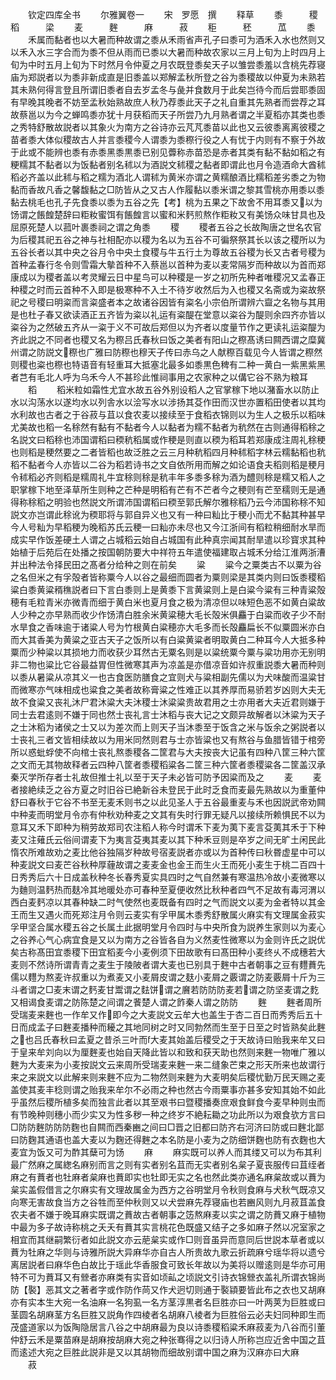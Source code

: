 <!-- { "loadSidebar": true } -->






　　钦定四库全书
　　尔雅翼卷一
　　宋　罗愿　撰
　　释草
　　黍　　　稷　　　稻　　　梁
　　麦　　　麰　　　麻　　　菽
　　秬　　　秠　　　苽
　　黍
　　禾属而黏者也以大暑而种故谓之黍从禾雨省声孔子曰黍可为酒禾入水也然则又以禾入水三字合而为黍不但从雨而已黍以大暑而种故农家以三月上旬为上时四月上旬为中时五月上旬为下时然月令仲夏之月农既登黍矣天子以雏尝黍羞以含桃先荐寝庙为郑説者以为黍非新成直是旧黍盖以郑解孟秋所登之谷为黍稷故以仲夏为未熟若其未熟何得言登且所谓旧黍者自去岁孟冬与彘并食数月于此矣岂待今而后尝耶黍固有早晚其晚者不妨至孟秋始熟故庶人秋乃荐黍此天子之礼自重其先熟者而尝荐之耳故蔡邕以为今之蝉鸣黍亦犹十月获稻而天子所尝乃九月熟者谓之半夏稻亦其类也黍之秀特舒散故説者以其象火为南方之谷诗亦云芃芃黍苗以此也又云彼黍离离彼稷之苗者黍大体似稷故古人并言黍稷今人谓黍为黍穄行役之人有忧于内则有不察于外故于此或不能辨也黍有赤黍黑黍黒黍已别见虋称赤苗恐是赤者其类有黏不黏如稻之有粳糯其不黏者以为饭黏者别名秫以为酒説文秫稷之黏者即谓此也月令造酒命大酋秫稻必齐盖以此秫与稻之糯为酒北人谓秫为黄米亦谓之黄糯酿酒比糯稻差劣黍之为物黏而香故凡香之馨馥黏之□防皆从之又古人作履黏以黍米谓之黎其雪桃亦用黍以黍黏去桃毛也孔子先食黍以黍为五谷之先【考】桃为五果之下故舍不用耳黍又以为饧谓之餦餭楚辞曰粔籹蜜饵有餦餭言以蜜和米麫煎熬作粔籹又有美饧众味甘具也及屈原死楚人以菰叶裹黍祠之谓之角黍
　　稷
　　稷者五谷之长故陶唐之世名农官为后稷其祀五谷之神与社相配亦以稷为名以为五谷不可徧祭祭其长以该之稷所以为五谷长者以其中央之谷月令中央土食稷与牛五行土为尊故五谷稷为长又古者号稷为首种孟春行冬令则雪霜大摰首种不入蔡邕以首种为麦以麦常隔岁而种故以为首而郑康成以为稷者盖以考灵耀云日中星鸟可以种稷是一岁之初所先种者唯稷况又孟春正种稷之时而云首种不入即是极寒种不入土不待岁收然后为入也稷又名斋或为粢故祭祀之号稷曰明粢而言粢盛者本之故诸谷因皆有粢名小宗伯所谓辨六齍之名物与其用是也杜子春又欲读酒正五齐皆为粢以礼运有粢醍在堂意以粢谷为醍则余四齐亦皆以粢谷为之然破五齐从一粢于义不可故后郑但以为齐者以度量节作之更读礼运粢醍为齐此説之不同者也稷又名为穄吕氏春秋曰饭之美者有阳山之穄髙诱曰闗西谓之糜冀州谓之防説文穄也广雅曰防穄也穆天子传曰赤乌之人献穄百载见今人皆谓之穄然则稷也粢也穄也特语音有轻重耳大抵塞北最多如黍黒色稗有二种一黄白一紫黑紫黑者芑有毛北人呼为乌禾今人不甚珍此惟祠事用之农家种之以傋它谷不熟为粮耳
　　稻
　　稻米粒如霜性尤宜水故五谷外别设稻人之官掌稼下地以潴畜水以防止水以沟荡水以遂均水以列舎水以浍写水以涉扬其芟作田而汉世亦置稻田使者以其均水利故也古者之于谷菽与苴以食农麦以接续至于食稻衣锦则以为生人之极乐以稻味尤美故也稻一名稌然有黏有不黏者今人以黏者为糯不黏者为秔然在古则通得稻稌之名説文曰稻稌也沛国谓稻曰稬秔稻属或作稉是则直以稬为稻耳若郑康成注周礼稌稉也则稻是稉然要之二者皆稻也故泛胜之云三月种秔稻四月种秫稻字林云糯黏稻也秔稻不黏者今人亦皆以二谷为稻若诗书之文自依所用而解之如论语食夫稻则稻是稉月令秫稻必齐则稻是糯周礼牛宜稌则稌是秔丰年多黍多稌为酒为醴则稌是糯又稻人之职掌稼下地至泽草所生则种之芒种是明稻有芒有不芒者今之稉则有芒至穤则无是通得称稌稻之明验也然説文所谓沛国谓稻曰稬至郭氏解尔雅稌稻乃云今沛国称稌不知説文亦岂谓此稌讹为稬耶将与郭自异义也又有一种曰籼比于稉小而尤不黏其种甚早今人号籼为早稻稉为晚稻苏氏云稉一曰籼亦未尽也又今江浙间有稻粒稍细耐水旱而成实早作饭差硬土人谓之占城稻云始自占城国有此种真宗闻其耐旱遣以珍寳求其种始植于后苑后在处播之按国朝防要大中祥符五年遣使福建取占城禾分给江淮两浙漕并出种法令择民田之髙者分给种之则在前矣
　　粱
　　粱今之粟类古不以粟为谷之名但米之有孚殻者皆称粟今人以谷之最细而圆者为粟则梁是其类内则曰饭黍稷稻粱白黍黄粱稰穛説者曰下言白黍则上是黄黍下言黄粱则上是白粱今粱有三种青粱殻穂有毛粒青米亦微青而细于黄白米也夏月食之极为清凉但以味短色恶不如黄白粱故人少种之亦早熟而收少作饧清白胜余米黄粱穂大毛长殻米俱麤于白粱而收子少不耐水旱食之香味逾于诸粱人号为竹根黄白粱穂亦大毛多而长殻麤扁长不似粟圆米亦白而大其香美为黄粱之亚古天子之饭所以有白粱黄粱者明取黄白二种耳今人大抵多种粟而少种粱以其损地力而收获少耳然古无粟名则是以粱统粟今粟与粱功用亦无别明非二物也粱比它谷最益胃但性微寒其声为凉盖是亦借凉音如许叔重説黍大暑而种则以黍从暑粱从凉其义一也古食医防膳食之宜则犬与粱相副先儒以为犬味酸而温粱甘而微寒亦气味相成也粱食之美者故称膏粱之性难正以其养厚而易骄若岁凶则大夫无故不食粱又丧礼沐尸君沐粱大夫沐稷士沐粱粱贵故君用之士亦用者大夫近君则嫌于同士去君逺则不嫌于同也然士丧礼言士沐稻与丧大记之文颇异故解者以沐粱为天子之士沐稻为诸侯之士又以为差次而上则天子当沐黍至于饭含之米与饭余之粥説者以士丧礼三者文皆相续故以为用米同然则君与士亦皆粱也又有熬谷与鱼腊皆错于棺旁所以惑蚍蜉使不向棺士丧礼熬黍稷各二筐君与大夫按丧大记虽有四种八筐三种六筐之文而无其物故释者云四种八筐者黍稷稻粱各二筐三种六筐者黍稷粱各二筐盖汉承秦灭学所存者士礼故但推士礼以至于天子未必皆可防予因粱而及之
　　麦
　　麦者接絶续乏之谷方夏之时旧谷已絶新谷未登民于此时乏食而麦最先熟故以为重董仲舒曰春秋于它谷不书至无麦禾则书之以此见圣人于五谷最重麦与禾也因説武帝劝闗中种麦而明堂月令亦有仲秋劝种麦之文其有失时行罪无疑凡以接续所赖惧民不以为意耳又禾下即种为稍劳故郑司农注稻人称今时谓禾下麦为荑下麦言芟荑其禾于下种麦又注薙氏云俗间谓麦下为夷言芟夷其麦以其下种禾豆则是卒岁之间无旷土闲民此惰农所难故劝之麦比他谷独隔岁种故号宿麦説者亦或以为首种传曰秋昬虚星中可以种麦説文曰麦芒谷秋种厚薶故谓之麦麦金也金王而生火王而死小麦生于桃二百四十日秀秀后六十日成盖秋种冬长春秀夏实具四时之气自然兼有寒温热冷故小麦微寒以为麯则温麫热而麸冷其地暖处亦可春种至夏便收然比秋种者四气不足故有毒河渭以西白麦麫凉以其春种缺二时气使然也麦既备有四时之气而説文以麦为金者特以其金王而生又遇火而死郑注月令则云麦实有孚甲属木黍秀舒散属火麻实有文理属金菽实孚甲坚合属水稷五谷之长属土此据明堂月令四时与中央所食为説养生家则以为麦心之谷养心气心病宜食是又以为南方之谷皆各自为义然麦性微寒以为金则许氏之説优矣古称髙田宜黍稷下田宜稻麦今小麦例须下田故歌有曰髙田种小麦终乆不成穗若大麦则不然诗所谓青青之麦生于陵陂者谓大麦也已别具于麰中古者朝事之豆有麷蕡先儒以麷为熬麦许叔重以为煮麦又小麦屑皮谓之麸小麦屑之覈谓之防麦覈屑十斤为三斗者谓之□麦末谓之麫麦甘鬻谓之麮饼谓之黂若防防防麦若谓之防坚麦谓之麧又相谒食麦谓之防陈楚之间谓之餥楚人谓之飵秦人谓之防防
　　麰
　　麰者周所受瑞麦来麰也一作牟又作即今之大麦説文云牟大也盖生于杏二百日而秀秀后五十日而成孟子曰麰麦播种而耰之其地同树之时又同勃然而生至于日至之时皆熟矣此麰之也吕氏春秋曰孟夏之昔杀三叶而大麦其始盖后稷受之于天故诗曰贻我来牟又曰于皇来牟刘向以为厘麰麦也始自天降此皆以和致和获天助也然则来麰一物唯广雅以麰为大麦来为小麦按説文云来周所受瑞麦来麰一来二缝象芒束之形天所来也故谓行来之来説文以此解来则来麰不应为二物然则来麰为大麦明矣后稷忧勤万民天赐之麦盖使其麦丰稔则谓之贻我来牟尔不必雨之种也然古今雨粟事亦甚多安知其始不如此乎虽然后稷所植多矣而独言此者以其至艰书曰暨稷播奏庶艰食鲜食今麦早种则虫而有节晚种则穗小而少实又为性多秽一种之终岁不絶耘耡之功此所以为艰食欤方言曰□防防麰防防防麴也自闗而西秦豳之间曰□晋之旧都曰防齐右河济曰防或曰麰北鄙曰防麴其通语也盖大麦以为麴还得麰之本名防是小麦为之防细饼麴也防有衣麴也大麦宜为饭又可为酢其蘖可为饧
　　麻
　　麻实既可以养人而其缕又可以为布其利最广然麻之属緫名麻别而言之则有实者别名苴而无实者别名枲子夏丧服传曰苴绖者麻之有蕡者也牡麻者枲麻也蕡即实也牡即无实之名也然此类亦通名麻枲故或以蕡为枲实盖假借言之尔麻实有文理故属金为西方之谷明堂月令秋则食麻与犬秋气既凉又向寒无害故食当方之谷牲而至仲秋则又以犬尝麻先荐寝庙也若豳风则九月菽苴盖食农夫者不嫌于晚耳麻实既谓之蕡故古者朝事之笾熬麻麦以实之谓之防蕡又麻于植物中最为多子故诗称桃之夭夭有蕡其实言桃花色既盛又结子之多如麻子然以况室家之相宜而其继嗣繁衍者如此説文亦云萉枲实或作□则音虽异而意同后世説本草者或以蕡为牡麻之华则与诗雅所説大异麻华亦自古人所贵故九歌云折疏麻兮瑶华将以遗兮离居説者曰麻华色白故比于瑶此华香服食可致长年故以为美将以赠逺则是华亦可用特不可为蕡耳又有檾者亦麻类有实音如顷畆之顷説文引诗衣锦檾衣盖礼所谓衣锦尚防【褧】恶其文之著者字或作防作苘又作犬迥切则通于褧顈要皆此布之衣也又胡麻亦有实本生大宛一名油麻一名狗虱一名方茎淳黒者名巨胜亦曰一叶两荚为巨胜或曰茎圆名胡麻茎方名巨胜又説角作四棱者名胡麻八棱者为巨胜俗云必夫妇同种即生而茂盛道家以为饭陶隐居言八谷之中胡麻最为良以诗黍稷稻粱禾麻菽麦为八谷而引董仲舒云禾是粟苗麻是胡麻按胡麻大宛之种张骞得之以归诗人所称岂应近舍中国之苴而逺述大宛之巨胜此説非是又以其胡物而细故别谓中国之麻为汉麻亦曰大麻
　　菽
